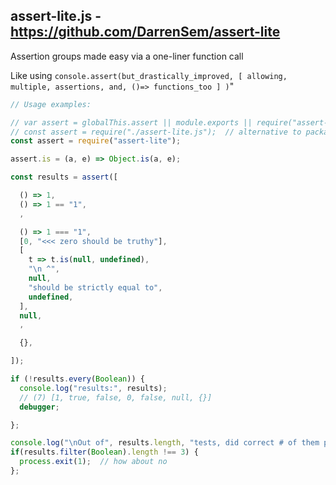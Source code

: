 ## assert-lite.js - https://github.com/DarrenSem/assert-lite

Assertion groups made easy via a one-liner function call

Like using `console.assert(but_drastically_improved, [ allowing, multiple, assertions, and, ()=> functions_too ] )`"



```js
// Usage examples:

// var assert = globalThis.assert || module.exports || require("assert-lite");
// const assert = require("./assert-lite.js");  // alternative to package.json devDependencies: { "assert-lite": "file:./" }
const assert = require("assert-lite");

assert.is = (a, e) => Object.is(a, e);

const results = assert([

  () => 1,
  () => 1 == "1",
  ,

  () => 1 === "1",
  [0, "<<< zero should be truthy"],
  [
    t => t.is(null, undefined),
    "\n ^",
    null,
    "should be strictly equal to",
    undefined,
  ],
  null,
  ,

  {},

]);

if (!results.every(Boolean)) {
  console.log("results:", results);
  // (7) [1, true, false, 0, false, null, {}]
  debugger;

};

console.log("\nOut of", results.length, "tests, did correct # of them pass?");
if(results.filter(Boolean).length !== 3) {
  process.exit(1);  // how about no
};
```

